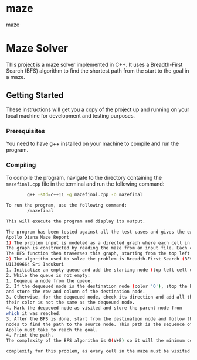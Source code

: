 # maze
maze
# Maze Solver

This project is a maze solver implemented in C++. It uses a Breadth-First Search (BFS) algorithm to find the shortest path from the start to the goal in a maze.

## Getting Started

These instructions will get you a copy of the project up and running on your local machine for development and testing purposes.

### Prerequisites

You need to have g++ installed on your machine to compile and run the program.

### Compiling

To compile the program, navigate to the directory containing the `mazefinal.cpp` file in the terminal and run the following command:

```bash
        g++ -std=c++11 -g mazefinal.cpp -o mazefinal

To run the program, use the following command:
        /mazefinal

This will execute the program and display its output.

The program has been tested against all the test cases and gives the expected output for inputs.
Apollo Diana Maze Report
1) The problem input is modeled as a directed graph where each cell in the maze is a vertex. The edges are determined by the direction and color of each cell. The direction determines which cells (vertices) are reachable from the current cell (vertex) and the color determines if a cell can be visited or not.
The graph is constructed by reading the maze from an input file. Each cell in the maze is represented as a node in the graph and stored in an adjacency matrix. The adjacency matrix is a 2D array where each element is a node that contains information about the color of the cell, the direction it points to, whether it has been visited or not, and the parent node from which it was reached.
The BFS function then traverses this graph, starting from the top left cell (0,0), and following the directions and colors of the cells to find a path to the destination cell. The path is stored as a sequence of parent nodes, which can be followed from the destination back to the source to find the shortest path.
2) The algorithm used to solve the problem is Breadth-First Search (BFS). Here is the pseudocode for the algorithm:
U11309664 Sri Indukuri
1. Initialize an empty queue and add the starting node (top left cell of the maze) to the queue.
2. While the queue is not empty:
1. Dequeue a node from the queue.
2. If the dequeued node is the destination node (color 'O'), stop the BFS
and store the row and column of the destination node.
3. Otherwise, for the dequeued node, check its direction and add all the nodes in that direction to the queue, if they have not been visited and
their color is not the same as the dequeued node.
4. Mark the dequeued node as visited and store the parent node from
which it was reached.
3. After the BFS is done, start from the destination node and follow the parent
nodes to find the path to the source node. This path is the sequence of moves
Apollo must take to reach the goal.
4. Print the path.
The complexity of the BFS algorithm is O(V+E) so it will the minimum complexity of the algo, where V is the number of vertices (cells in the maze) and E is the number of edges (connections between cells). This is the minimum possible

complexity for this problem, as every cell in the maze must be visited at least once to ensure that the shortest path is found.
